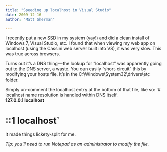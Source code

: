 ```yaml
---
title: "Speeding up localhost in Visual Studio"
date: 2009-12-16
author: "Matt Sherman"

---
```


I recently put a new [SSD](http://www.amazon.com/gp/product/B002IJA1EG?ie=UTF8&amp;tag=clipperhouse-20&amp;linkCode=as2&amp;camp=1789&amp;creative=390957&amp;creativeASIN=B002IJA1EG) in my system (yay!) and did a clean install of Windows 7, Visual Studio, etc. I found that when viewing my web app on localhost (using the Cassini web server built into VS), it was very slow. This was true across browsers.

Turns out it’s a DNS thing — the lookup for “localhost” was apparently going out to the DNS server, a waste. You can easily “short-circuit” this by modifying your hosts file. It’s in the C:\Windows\System32\drivers\etc folder.

Simply un-comment the localhost entry at the bottom of that file, like so:
`# localhost name resolution is handled within DNS itself.  
 **127.0.0.1       localhost**  
#	::1             localhost`

It made things lickety-split for me.

_Tip: you’ll need to run Notepad as an administrator to modify the file._
